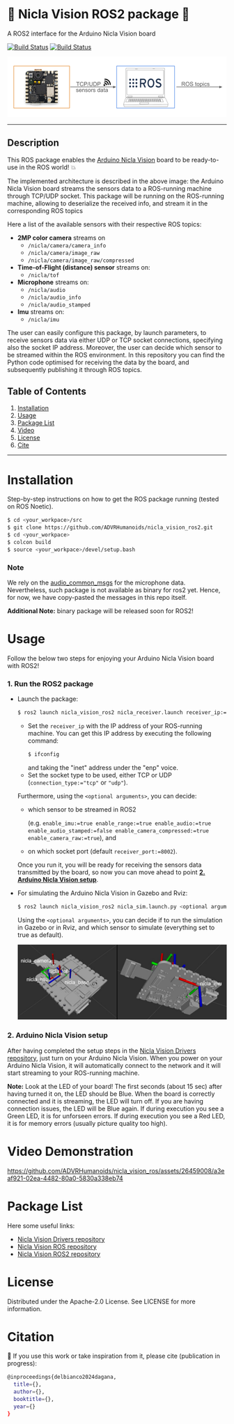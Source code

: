 # :rocket: Nicla Vision ROS2 package :rocket: 
A ROS2 interface for the Arduino Nicla Vision board

[![Build Status](https://build.ros2.org/buildStatus/icon?job=Jdev__nicla_vision_ros2__ubuntu_noble_amd64&subject=Jazzy%20Build)](https://build.ros2.org/job/Jdev__nicla_vision_ros2__ubuntu_noble_amd64/)
[![Build Status](https://build.ros2.org/buildStatus/icon?job=Hdev__nicla_vision_ros2__ubuntu_jammy_amd64&subject=Humble%20Build)](https://build.ros2.org/job/Hdev__nicla_vision_ros2__ubuntu_jammy_amd64/)

![Alt Text](assets/Nicla_ROSpkg_Architecture.png)

-------------------

## Description

This ROS package enables the [Arduino Nicla Vision](https://docs.arduino.cc/hardware/nicla-vision/) board to be ready-to-use in the ROS world! :boom:

The implemented architecture is described in the above image: the Arduino Nicla Vision board streams the sensors data to a ROS-running machine through TCP/UDP socket. This package will be running on the ROS-running machine, allowing to deserialize the received info, and stream it in the corresponding ROS topics 

Here a list of the available sensors with their respective ROS topics:
- **2MP color camera** streams on
    - `/nicla/camera/camera_info` 
    - `/nicla/camera/image_raw`
    - `/nicla/camera/image_raw/compressed` 
- **Time-of-Flight (distance) sensor** streams on:
    - `/nicla/tof`
- **Microphone** streams on:
    - `/nicla/audio` 
    - `/nicla/audio_info`
    - `/nicla/audio_stamped`
- **Imu** streams on:
    - `/nicla/imu`

The user can easily configure this package, by launch parameters, to receive sensors data via either UDP or TCP socket connections, specifying also the socket IP address. Moreover, the user can decide which sensor to be streamed within the ROS environment. 
In this repository you can find the Python code optimised for receiving the data by the board, and subsequently publishing it through ROS topics.

## Table of Contents 
1. [Installation](#installation)
2. [Usage](#usage)
3. [Package List](#package-list)
4. [Video](#video-demonstration)
5. [License](#license)
6. [Cite](#citation)
   
-------------------

# Installation
Step-by-step instructions on how to get the ROS package running (tested on ROS Noetic).

```bash
$ cd <your_workpace>/src
$ git clone https://github.com/ADVRHumanoids/nicla_vision_ros2.git
$ cd <your_workpace>
$ colcon build
$ source <your_workpace>/devel/setup.bash
```

### Note
We rely on the [audio_common_msgs](https://github.com/ros-drivers/audio_common/tree/master/audio_common_msgs) for the microphone data. Nevertheless, such package is not available as binary for ros2 yet. Hence, for now, we have copy-pasted the messages in this repo itself.

**Additional Note:** binary package will be released soon for ROS2!

# Usage 
Follow the below two steps for enjoying your Arduino Nicla Vision board with ROS2!
### 1. Run the ROS2 package
-  Launch the package:
    ```bash
    $ ros2 launch nicla_vision_ros2 nicla_receiver.launch receiver_ip:="x.x.x.x" connection_type:="tcp/udp" <optional arguments>
    ```
    - Set the `receiver_ip` with the IP address of your ROS-running machine.
        You can get this IP address by executing the following command:
        ```bash
        $ ifconfig
        ```
        and taking the "inet" address under the "enp" voice.
    - Set the socket type to be used, either TCP or UDP (`connection_type:="tcp"` or `"udp"`).
    
    Furthermore, using the `<optional arguments>`, you can decide:
    - which sensor to be streamed in ROS2

      (e.g. `enable_imu:=true enable_range:=true enable_audio:=true enable_audio_stamped:=false enable_camera_compressed:=true enable_camera_raw:=true`), and
    - on which socket port (default `receiver_port:=8002`).

    Once you run it, you will be ready for receiving the sensors data transmitted by the board, so now you can move ahead to point **[2. Arduino Nicla Vision setup](#2-arduino-nicla-vision-setup)**. 
    
- For simulating the Arduino Nicla Vision in Gazebo and Rviz:
     ```bash
    $ ros2 launch nicla_vision_ros2 nicla_sim.launch.py <optional arguments>
    ```
    Using the `<optional arguments>`, you can decide if to run the simulation in Gazebo or in Rviz, and which sensor to simulate (everything set to true as default).

  ![Alt Text](assets/nicla_rviz.jpg)
    
### 2. Arduino Nicla Vision setup
After having completed the setup steps in the [Nicla Vision Drivers repository](https://github.com/ADVRHumanoids/nicla_vision_drivers.git), just turn on your Arduino Nicla Vision. 
When you power on your Arduino Nicla Vision, it will automatically connect to the network and it will start streaming to your ROS-running machine.

**Note:** Look at the LED of your board! The first seconds (about 15 sec) after having turned it on, the LED should be Blue. When the board is correctly connected and it is streaming, the LED will turn off. If you are having connection issues, the LED will be Blue again. If during execution you see a Green LED, it is for unforseen errors. If during execution you see a Red LED, it is for memory errors (usually picture quality too high).

# Video Demonstration

https://github.com/ADVRHumanoids/nicla_vision_ros/assets/26459008/a3eaf921-02ea-4482-80a0-5830a338eb74

<!-- Raw video: https://github.com/ADVRHumanoids/nicla_vision_ros/assets/63496571/699b265c-3f6a-4a9d-8d6c-fccf6bd39227 -->

# Package List
Here some useful links:

- [Nicla Vision Drivers repository](https://github.com/ADVRHumanoids/nicla_vision_drivers.git)
- [Nicla Vision ROS repository](https://github.com/ADVRHumanoids/nicla_vision_ros.git)
- [Nicla Vision ROS2 repository](https://github.com/ADVRHumanoids/nicla_vision_ros2.git)

# License
Distributed under the Apache-2.0 License. See LICENSE for more information.

# Citation 
:raised_hands: If you use this work or take inspiration from it, please cite (publication in progress):
```bash
@inproceedings{delbianco2024dagana,
  title={},
  author={},
  booktitle={},
  year={}
}
```
